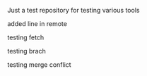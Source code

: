 Just a test repository for testing various tools

added line in remote

testing fetch

testing brach

testing merge conflict
